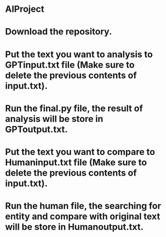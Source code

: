 # AIProject
# Download the repository.
# Put the text you want to analysis to GPTinput.txt file (Make sure to delete the previous contents of input.txt).
# Run the final.py file, the result of analysis will be store in GPToutput.txt.
# Put the text you want to compare to Humaninput.txt file (Make sure to delete the previous contents of input.txt).
# Run the human file, the searching for entity and compare with original text will be store in Humanoutput.txt.
